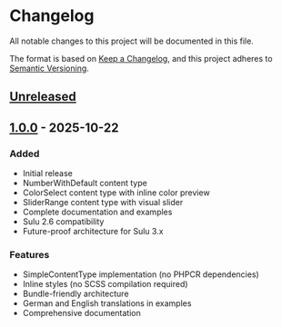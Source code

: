 # Changelog

All notable changes to this project will be documented in this file.

The format is based on [Keep a Changelog](https://keepachangelog.com/en/1.0.0/),
and this project adheres to [Semantic Versioning](https://semver.org/spec/v2.0.0.html).

## [Unreleased]

## [1.0.0] - 2025-10-22

### Added
- Initial release
- NumberWithDefault content type
- ColorSelect content type with inline color preview
- SliderRange content type with visual slider
- Complete documentation and examples
- Sulu 2.6 compatibility
- Future-proof architecture for Sulu 3.x

### Features
- SimpleContentType implementation (no PHPCR dependencies)
- Inline styles (no SCSS compilation required)
- Bundle-friendly architecture
- German and English translations in examples
- Comprehensive documentation

[Unreleased]: https://github.com/manuxi/SuluContentTypesBundle/compare/v1.0.0...HEAD
[1.0.0]: https://github.com/manuxi/SuluContentTypesBundle/releases/tag/v1.0.0
